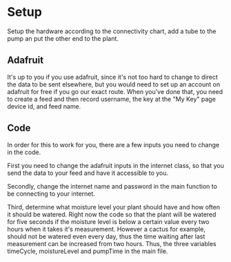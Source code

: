 # Setup

Setup the hardware according to the connectivity chart, add a tube to the pump an put the other end to the plant.

## Adafruit
It's up to you if you use adafruit, since it's not too hard to change to direct the data to be sent elsewhere, but you would need to set up an account on adafruit for free if you go our exact route. When you've done that, you need to create a feed and then record username, the key at the "My Key" page device id, and feed name.

## Code
In order for this to work for you, there are a few inputs you need to change in the code.

First you need to change the adafruit inputs in the internet class, so that you send the data to your feed and have it accessible to you.

Secondly, change the internet name and password in the main function to be connecting to your internet.

Third, determine what moisture level your plant should have and how often it should be watered. Right now the code so that the plant will be watered for five seconds if the moisture level is below a certain value every two hours when it takes it's measurement. However a cactus for example, should not be watered even every day, thus the time waiting after last measurement can be increased from two hours. Thus, the three variables timeCycle, moistureLevel and pumpTime in the main file.
